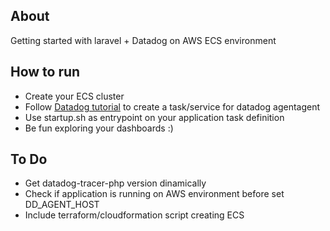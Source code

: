 ## About

Getting started with laravel + Datadog on AWS ECS environment

## How to run

- Create your ECS cluster
- Follow [Datadog tutorial](https://docs.datadoghq.com/tracing/setup/php/) to create a task/service for datadog agentagent
- Use startup.sh as entrypoint on your application task definition
- Be fun exploring your dashboards :)

## To Do

- Get datadog-tracer-php version dinamically 
- Check if application is running on AWS environment before set DD_AGENT_HOST
- Include terraform/cloudformation script creating ECS
